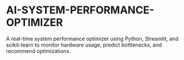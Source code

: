 # AI-SYSTEM-PERFORMANCE-OPTIMIZER
A real-time system performance optimizer using Python, Streamlit, and scikit-learn to monitor hardware usage, predict bottlenecks, and recommend optimizations.
